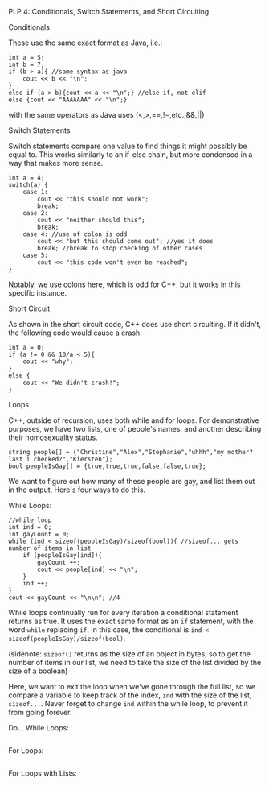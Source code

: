PLP 4: Conditionals, Switch Statements, and Short Circuiting

Conditionals

These use the same exact format as Java, i.e.:
```
int a = 5;
int b = 7;
if (b > a){ //same syntax as java
    cout << b << "\n";
}
else if (a > b){cout << a << "\n";} //else if, not elif
else {cout << "AAAAAAA" << "\n";}
```

with the same operators as Java uses (<,>,==,!=,etc.,&&,||)

Switch Statements

Switch statements compare one value to find things it might possibly be equal to.
This works similarly to an if-else chain, but more condensed in a way that makes more sense.
```
int a = 4;
switch(a) {
    case 1:
        cout << "this should not work";
        break;
    case 2:
        cout << "neither should this";
        break;
    case 4: //use of colon is odd
        cout << "but this should come out"; //yes it does
        break; //break to stop checking of other cases
    case 5:
        cout << "this code won't even be reached";
}
```
Notably, we use colons here, which is odd for C++, but it works in this specific instance.

Short Circuit

As shown in the short circuit code, C++ does use short circuiting. If it didn't, the following code would cause a crash:
```
int a = 0;
if (a != 0 && 10/a < 5){
    cout << "why";
}
else {
    cout << "We didn't crash!";
}
```

Loops

C++, outside of recursion, uses both while and for loops.
For demonstrative purposes, we have two lists, one of people's names, and another describing their homosexuality status.
```
string people[] = {"Christine","Alex","Stephanie","uhhh","my mother? last i checked?","Kiersten"};
bool peopleIsGay[] = {true,true,true,false,false,true};
```
We want to figure out how many of these people are gay, and list them out in the output. Here's four ways to do this.

While Loops:
```
//while loop
int ind = 0;
int gayCount = 0;
while (ind < sizeof(peopleIsGay)/sizeof(bool)){ //sizeof... gets number of items in list
    if (peopleIsGay[ind]){
        gayCount ++;
        cout << people[ind] << "\n";
    }
    ind ++;
}
cout << gayCount << "\n\n"; //4
```
While loops continually run for every iteration a conditional statement returns as true. 
It uses the exact same format as an `if` statement, with the word `while` replacing `if`.
In this case, the conditional is `ind < sizeof(peopleIsGay)/sizeof(bool)`.

(sidenote: `sizeof()` returns as the size of an object in bytes, so to get the number of items in our list, we need to take the size of the list divided by the size of a boolean)

Here, we want to exit the loop when we've gone through the full list, so we compare a variable to keep track of the index, `ind` with the size of the list, `sizeof...`.
Never forget to change `ind` within the while loop, to prevent it from going forever.

Do... While Loops:
```
```



For Loops:
```
```



For Loops with Lists:
```
```
